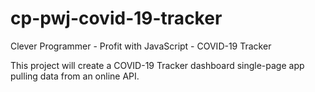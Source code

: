 # cp-pwj-covid-19-tracker

Clever Programmer - Profit with JavaScript - COVID-19 Tracker

This project will create a COVID-19 Tracker dashboard single-page app pulling data from an online API.
